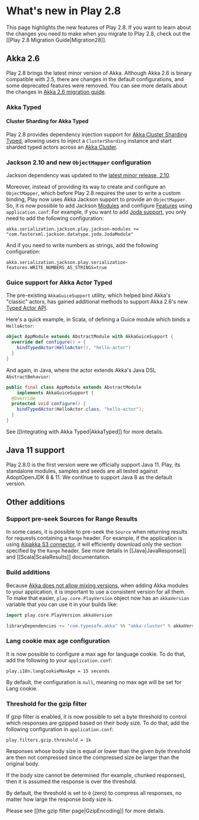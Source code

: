 <!--- Copyright (C) from 2022 The Play Framework Contributors <https://github.com/playframework>, 2011-2021 Lightbend Inc. <https://www.lightbend.com> -->

# What's new in Play 2.8

This page highlights the new features of Play 2.8. If you want to learn about the changes you need to make when you migrate to Play 2.8, check out the [[Play 2.8 Migration Guide|Migration28]].

## Akka 2.6

Play 2.8 brings the latest minor version of Akka. Although Akka 2.6 is binary compatible with 2.5, there are changes in the default configurations, and some deprecated features were removed. You can see more details about the changes in [Akka 2.6 migration guide][akka-migration-guide].

[akka-migration-guide]: https://doc.akka.io/docs/akka/2.6/project/migration-guide-2.5.x-2.6.x.html

### Akka Typed

#### Cluster Sharding for Akka Typed

Play 2.8 provides dependency injection support for [Akka Cluster Sharding Typed](https://doc.akka.io/docs/akka/2.6/typed/cluster-sharding.html), allowing users to inject a `ClusterSharding` instance and start sharded typed actors across an [Akka Cluster](https://doc.akka.io/docs/akka/2.6/typed/cluster.html).

### Jackson 2.10 and new `ObjectMapper` configuration

Jackson dependency was updated to the [latest minor release, 2.10](https://github.com/FasterXML/jackson/wiki/Jackson-Release-2.10).

Moreover, instead of providing its way to create and configure an `ObjectMapper`, which before Play 2.8 requires the user to write a custom binding, Play now uses Akka Jackson support to provide an `ObjectMapper`. So, it is now possible to add Jackson [Modules](https://doc.akka.io/docs/akka/2.6/serialization-jackson.html?language=scala#jackson-modules) and configure [Features](https://doc.akka.io/docs/akka/2.6/serialization-jackson.html?language=scala#additional-features) using `application.conf`. For example, if you want to add [Joda support](https://github.com/FasterXML/jackson-datatype-joda), you only need to add the following configuration:

```HOCON
akka.serialization.jackson.play.jackson-modules += "com.fasterxml.jackson.datatype.joda.JodaModule"
```

And if you need to write numbers as strings, add the following configuration:

```HOCON
akka.serialization.jackson.play.serialization-features.WRITE_NUMBERS_AS_STRINGS=true
```

### Guice support for Akka Actor Typed

The pre-existing `AkkaGuiceSupport` utility, which helped bind Akka's "classic" actors, has gained additional methods to support Akka 2.6's new [Typed Actor API][].

[Typed Actor API]: https://doc.akka.io/docs/akka/2.6/typed/actors.html

Here's a quick example, in Scala, of defining a Guice module which binds a `HelloActor`:

```scala
object AppModule extends AbstractModule with AkkaGuiceSupport {
  override def configure() = {
    bindTypedActor(HelloActor(), "hello-actor")
  }
}
```

And again, in Java, where the actor extends Akka's Java DSL `AbstractBehavior`:

```java
public final class AppModule extends AbstractModule
    implements AkkaGuiceSupport {
  @Override
  protected void configure() {
    bindTypedActor(HelloActor.class, "hello-actor");
  }
}
```

See [[Integrating with Akka Typed|AkkaTyped]] for more details.

## Java 11 support

Play 2.8.0 is the first version were we officially support Java 11. Play, its standalone modules, samples and seeds are all tested against AdoptOpenJDK 8 & 11. We continue to support Java 8 as the default version.

## Other additions

### Support pre-seek Sources for Range Results

In some cases, it is possible to pre-seek the `Source` when returning results for requests containing a `Range` header. For example, if the application is using [Alpakka S3 connector](https://doc.akka.io/docs/alpakka/current/s3.html), it will efficiently download only the section specified by the `Range` header. See more details in [[Java|JavaResponse]] and [[Scala|ScalaResults]] documentation.

### Build additions

Because [Akka does not allow mixing versions](https://doc.akka.io/docs/akka/2.6/common/binary-compatibility-rules.html#mixed-versioning-is-not-allowed), when adding Akka modules to your application, it is important to use a consistent version for all them. To make that easier, `play.core.PlayVersion` object now has an `akkaVersion` variable that you can use it in your builds like:

```scala
import play.core.PlayVersion.akkaVersion

libraryDependencies += "com.typesafe.akka" %% "akka-cluster" % akkaVersion
```

### Lang cookie max age configuration

It is now possible to configure a max age for language cookie. To do that, add the following to your `application.conf`:

```HOCON
play.i18n.langCookieMaxAge = 15 seconds
```

By default, the configuration is `null`, meaning no max age will be set for Lang cookie.

### Threshold for the gzip filter

If gzip filter is enabled, it is now possible to set a byte threshold to control which responses are gzipped based on their body size. To do that, add the following configuration in `application.conf`:

```HOCON
play.filters.gzip.threshold = 1k
```

Responses whose body size is equal or lower than the given byte threshold are then not compressed since the compressed size be larger than the original body.

If the body size cannot be determined (for example, chunked responses), then it is assumed the response is over the threshold.

By default, the threshold is set to `0` (zero) to compress all responses, no matter how large the response body size is.

Please see [[the gzip filter page|GzipEncoding]] for more details.
